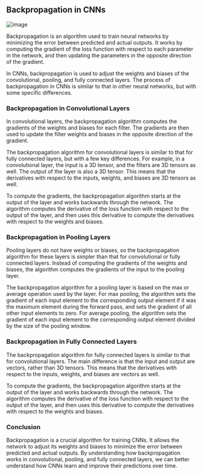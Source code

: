 ## Backpropagation in CNNs
![image](https://github.com/fatihilhan42/Data_Science_Journey/assets/63750425/1d735011-aeff-4c6a-85be-4b48838efd35)

Backpropagation is an algorithm used to train neural networks by minimizing the error between predicted and actual outputs. It works by computing the gradient of the loss function with respect to each parameter in the network, and then updating the parameters in the opposite direction of the gradient.

In CNNs, backpropagation is used to adjust the weights and biases of the convolutional, pooling, and fully connected layers. The process of backpropagation in CNNs is similar to that in other neural networks, but with some specific differences.

### Backpropagation in Convolutional Layers
In convolutional layers, the backpropagation algorithm computes the gradients of the weights and biases for each filter. The gradients are then used to update the filter weights and biases in the opposite direction of the gradient.

The backpropagation algorithm for convolutional layers is similar to that for fully connected layers, but with a few key differences. For example, in a convolutional layer, the input is a 3D tensor, and the filters are 3D tensors as well. The output of the layer is also a 3D tensor. This means that the derivatives with respect to the inputs, weights, and biases are 3D tensors as well.

To compute the gradients, the backpropagation algorithm starts at the output of the layer and works backwards through the network. The algorithm computes the derivative of the loss function with respect to the output of the layer, and then uses this derivative to compute the derivatives with respect to the weights and biases.

### Backpropagation in Pooling Layers
Pooling layers do not have weights or biases, so the backpropagation algorithm for these layers is simpler than that for convolutional or fully connected layers. Instead of computing the gradients of the weights and biases, the algorithm computes the gradients of the input to the pooling layer.

The backpropagation algorithm for a pooling layer is based on the max or average operation used by the layer. For max pooling, the algorithm sets the gradient of each input element to the corresponding output element if it was the maximum element during the forward pass, and sets the gradient of all other input elements to zero. For average pooling, the algorithm sets the gradient of each input element to the corresponding output element divided by the size of the pooling window.

### Backpropagation in Fully Connected Layers
The backpropagation algorithm for fully connected layers is similar to that for convolutional layers. The main difference is that the input and output are vectors, rather than 3D tensors. This means that the derivatives with respect to the inputs, weights, and biases are vectors as well.

To compute the gradients, the backpropagation algorithm starts at the output of the layer and works backwards through the network. The algorithm computes the derivative of the loss function with respect to the output of the layer, and then uses this derivative to compute the derivatives with respect to the weights and biases.

### Conclusion
Backpropagation is a crucial algorithm for training CNNs. It allows the network to adjust its weights and biases to minimize the error between predicted and actual outputs. By understanding how backpropagation works in convolutional, pooling, and fully connected layers, we can better understand how CNNs learn and improve their predictions over time.
